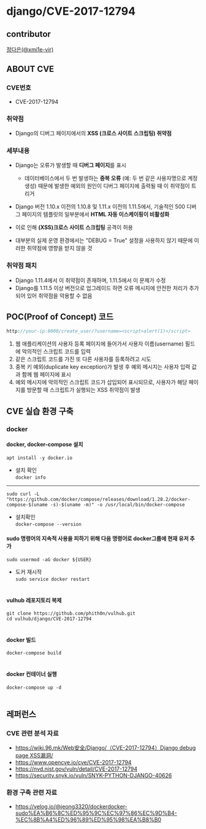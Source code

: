 # django/CVE-2017-12794

## contributor
[정다은(@xmi1e-vir)](https://github.com/xmi1e-vir)

## ABOUT CVE
### CVE번호
- CVE-2017-12794
### 취약점
- Django의 디버그 페이지에서의 **XSS (크로스 사이트 스크립팅) 취약점**
### 세부내용
- Django는 오류가 발생할 때 **디버그 페이지**를 표시
  - 데이터베이스에서 두 번 발생하는 **중복 오류** (예: 두 번 같은 사용자명으로 계정 생성) 때문에 발생한 예외의 원인이 디버그 페이지에 출력될 때 이 취약점이 트리거

- Django 버전 1.10.x 이전의 1.10.8 및 1.11.x 이전의 1.11.5에서, 기술적인 500 디버그 페이지의 템플릿의 일부분에서 **HTML 자동 이스케이핑이 비활성화**
  
- 이로 인해 **(XSS)크로스 사이트 스크립팅** 공격이 허용

- 대부분의 실제 운영 환경에서는 "DEBUG = True" 설정을 사용하지 않기 때문에 이러한 취약점에 영향을 받지 않을 것

### 취약점 패치
- Django 1.11.4에서 이 취약점이 존재하며, 1.11.5에서 이 문제가 수정
- Django를 1.11.5 이상 버전으로 업그레이드 하면 오류 메시지에 안전한 처리가 추가되어 있어 취약점을 악용할 수 없음

## POC(Proof of Concept) 코드
```PHP
http://your-ip:8000/create_user/?username=<script>alert(1)</script>
```
1. 웹 애플리케이션의 사용자 등록 페이지에 들어가서 사용자 이름(username) 필드에 악의적인 스크립트 코드를 입력
2. 같은 스크립트 코드를 가진 또 다른 사용자를 등록하려고 시도
3. 중복 키 예외(duplicate key exception)가 발생 후 예외 메시지는 사용자 입력 값과 함께 웹 페이지에 표시
4. 예외 메시지에 악의적인 스크립트 코드가 삽입되어 표시되므로, 사용자가 해당 페이지를 방문할 때 스크립트가 실행되는 XSS 취약점이 발생

## CVE 실습 환경 구축
### docker
#### docker, docker-compose 설치
`apt install -y docker.io`
- 설치 확인<br>
`docker info`
---
`sudo curl -L "https://github.com/docker/compose/releases/download/1.28.2/docker-compose-$(uname -s)-$(uname -m)" -o /usr/local/bin/docker-compose`
- 설치확인<br>
`docker-compose --version`
#### sudo 명령어의 지속적 사용을 피하기 위해 다음 명령어로 docker그룹에 현재 유저 추가
  `sudo usermod -aG docker ${USER}`
  - 도커 재시작<br>
    `sudo service docker restart`<br><br>
#### vulhub 레포지토리 복제
  `git clone https://github.com/phith0n/vulhub.git`<br>
  `cd vulhub/django/CVE-2017-12794`<br><br>
#### docker 빌드
  `docker-compose build`<br><br>
#### docker 컨테이너 실행
  `docker-compose up -d`<br><br>

## 레퍼런스
### CVE 관련 분석 자료
- [https://wiki.96.mk/Web安全/Django/（CVE-2017-12794）Django debug page XSS漏洞/](https://wiki.96.mk/Web%E5%AE%89%E5%85%A8/Django/%EF%BC%88CVE-2017-12794%EF%BC%89Django%20debug%20page%20XSS%E6%BC%8F%E6%B4%9E/)
- https://www.opencve.io/cve/CVE-2017-12794
- https://nvd.nist.gov/vuln/detail/CVE-2017-12794
- https://security.snyk.io/vuln/SNYK-PYTHON-DJANGO-40626
### 환경 구축 관련 자료
- https://velog.io/@jeong3320/dockerdocker-sudo%EA%B6%8C%ED%95%9C%EC%97%86%EC%9D%B4-%EC%8B%A4%ED%96%89%ED%95%98%EA%B8%B0
